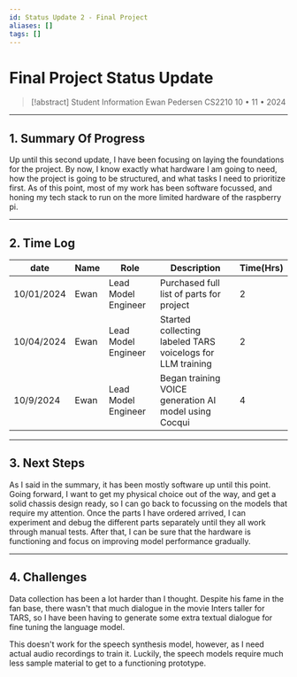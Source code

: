 ```yaml
---
id: Status Update 2 - Final Project
aliases: []
tags: []
---
```


# Final Project Status Update

> [!abstract] Student Information
> Ewan Pedersen
> CS2210
> 10 • 11 • 2024

---

## 1. Summary Of Progress

Up until this second update, I have been focusing on laying the foundations for the project. By now, I know exactly what hardware I am going to need, how the project is going to be structured, and what tasks I need to prioritize first. As of this point, most of my work has been software focussed, and honing my tech stack to run on the more limited hardware of the raspberry pi.

---

## 2. Time Log

| date       | Name | Role                | Description                                                | Time(Hrs) |
| ---------- | ---- | ------------------- | ---------------------------------------------------------- | --------- |
| 10/01/2024 | Ewan | Lead Model Engineer | Purchased full list of parts for project                   | 2         |
| 10/04/2024 | Ewan | Lead Model Engineer | Started collecting labeled TARS voicelogs for LLM training | 2         |
| 10/9/2024  | Ewan | Lead Model Engineer | Began training VOICE generation AI model using Cocqui      | 4         |

---

## 3. Next Steps

As I said in the summary, it has been mostly software up until this point. Going forward, I want to get my physical choice out of the way, and get a solid chassis design ready, so I can go back to focussing on the models that require my attention. Once the parts I have ordered arrived, I can experiment and debug the different parts separately until they all work through manual tests. After that, I can be sure that the hardware is functioning and focus on improving model performance gradually.

---

## 4. Challenges

Data collection has been a lot harder than I thought. Despite his fame in the fan base, there wasn't that much dialogue in the movie Inters taller for TARS, so I have been having to generate some extra textual dialogue for fine tuning the language model. 

This doesn't work for the speech synthesis model, however, as I need actual audio recordings to train it. Luckily, the speech models require much less sample material to get to a functioning prototype.